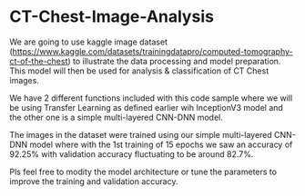 # CT-Chest-Image-Analysis
We are going to use kaggle image dataset (https://www.kaggle.com/datasets/trainingdatapro/computed-tomography-ct-of-the-chest) to illustrate the data processing and model preparation. This model will then be used for analysis &amp; classification of CT Chest images.

We have 2 different functions included with this code sample where we will be using Transfer Learning as defined earlier wih InceptionV3 model and the other one is a simple multi-layered CNN-DNN model. 

The images in the dataset were trained using our simple multi-layered CNN-DNN model where with the 1st training of 15 epochs we saw an accuracy of 92.25% with validation accuracy fluctuating to be around 82.7%.

Pls feel free to modity the model architecture or tune the parameters to improve the training and validation accuracy.
